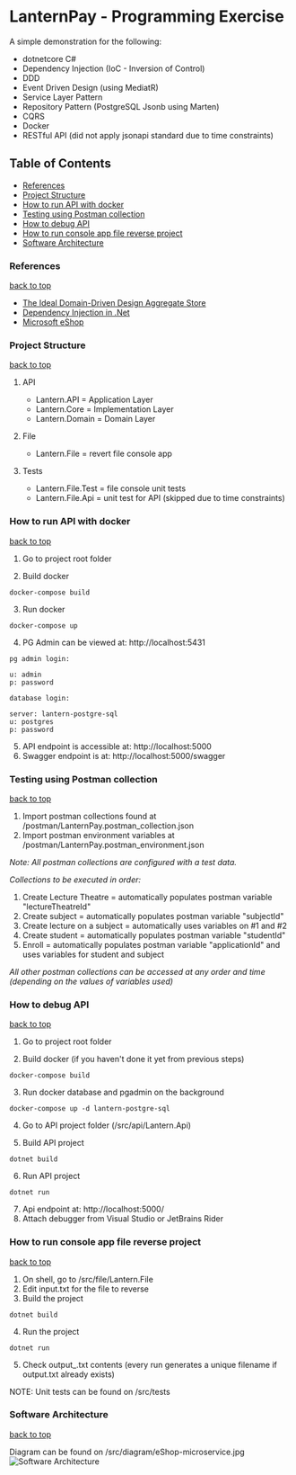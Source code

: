 # LanternPay - Programming Exercise

A simple demonstration for the following:

* dotnetcore C#
* Dependency Injection (IoC - Inversion of Control)
* DDD
* Event Driven Design (using MediatR)
* Service Layer Pattern
* Repository Pattern (PostgreSQL Jsonb using Marten)
* CQRS
* Docker
* RESTful API (did not apply jsonapi standard due to time constraints)

## Table of Contents

- [References](#references)
- [Project Structure](#project-structure)
- [How to run API with docker](#how-to-run-api-with-docker)
- [Testing using Postman collection](#testing-using-postman-collection)
- [How to debug API](#how-to-debug-api)
- [How to run console app file reverse project](#how-to-run-console-app-file-reverse-project)
- [Software Architecture](#software-architecture)

### References
[back to top](#table-of-contents)

* [The Ideal Domain-Driven Design Aggregate Store](https://kalele.io/the-ideal-domain-driven-design-aggregate-store/)
* [Dependency Injection in .Net](http://sd.blackball.lv/library/Dependency_Injection_in_.NET_(2011).pdf)
* [Microsoft eShop](https://github.com/dotnet-architecture/eShopOnContainers)

### Project Structure
[back to top](#table-of-contents)

1. API

   * Lantern.API = Application Layer
   * Lantern.Core = Implementation Layer
   * Lantern.Domain = Domain Layer

2. File
    * Lantern.File = revert file console app

3. Tests
    * Lantern.File.Test = file console unit tests
    * Lantern.File.Api = unit test for API (skipped due to time constraints)

### How to run API with docker
[back to top](#table-of-contents)

1. Go to project root folder 

2. Build docker
```
docker-compose build
```

3. Run docker
```
docker-compose up
```

4. PG Admin can be viewed at: http://localhost:5431
```
pg admin login:

u: admin
p: password

database login:

server: lantern-postgre-sql
u: postgres
p: password

```

5. API endpoint is accessible at: http://localhost:5000
6. Swagger endpoint is at: http://localhost:5000/swagger

### Testing using Postman collection
[back to top](#table-of-contents)

1. Import postman collections found at /postman/LanternPay.postman_collection.json
2. Import postman environment variables at /postman/LanternPay.postman_environment.json

*Note: All postman collections are configured with a test data.*

*Collections to be executed in order:*
1. Create Lecture Theatre = automatically populates postman variable "lectureTheatreId"
2. Create subject = automatically populates postman variable "subjectId"
3. Create lecture on a subject = automatically uses variables on #1 and #2
4. Create student = automatically populates postman variable "studentId"
5. Enroll = automatically populates postman variable "applicationId" and uses variables for student and subject

*All other postman collections can be accessed at any order and time (depending on the values of variables used)*

### How to debug API
[back to top](#table-of-contents)

1. Go to project root folder 

2. Build docker (if you haven't done it yet from previous steps)
```
docker-compose build
```

3. Run docker database and pgadmin on the background
```
docker-compose up -d lantern-postgre-sql
```

4. Go to API project folder (/src/api/Lantern.Api)

5. Build API project
```
dotnet build
```

6. Run API project
```
dotnet run
```

7. Api endpoint at: http://localhost:5000/
8. Attach debugger from Visual Studio or JetBrains Rider

### How to run console app file reverse project
[back to top](#table-of-contents)

1. On shell, go to /src/file/Lantern.File
2. Edit input.txt for the file to reverse
3. Build the project
```
dotnet build
```
4. Run the project
```
dotnet run
````
5. Check output_<datetime tick value>.txt contents (every run generates a unique filename if output.txt already exists)
  
NOTE: Unit tests can be found on /src/tests

### Software Architecture
[back to top](#table-of-contents)

Diagram can be found on /src/diagram/eShop-microservice.jpg
![Software Architecture](https://github.com/markglibres/job-app-lanternpay/blob/master/src/diagram/eShop-microservice.jpg)
